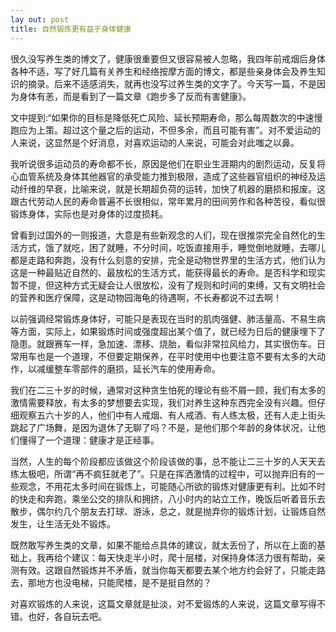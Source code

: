 ```yaml
---
lay out: post
title: 自然锻炼更有益于身体健康
---
```


很久没写养生类的博文了，健康很重要但又很容易被人忽略，我四年前戒烟后身体各种不适，写了好几篇有关养生和经络按摩方面的博文，都是些亲身体会及养生知识的摘录。后来不适感消失，就再也没写过养生类的文字了。今天写一篇，不是因为身体有恙，而是看到了一篇文章《跑步多了反而有害健康》。

文中提到:“如果你的目标是降低死亡风险、延长预期寿命，那么每周数次的中速慢跑应为上策。超过这个量之后的运动，不但多余，而且可能有害”。对不爱运动的人来说，这显然是个好消息，对喜欢运动的人来说，可能会对此嗤之以鼻。

我听说很多运动员的寿命都不长，原因是他们在职业生涯期内的剧烈运动，反复将心血管系统及身体其他器官的承受能力推到极限，造成了这些器官组织的神经及运动纤维的早衰，比喻来说，就是长期超负荷的运转，加快了机器的磨损和报废。这跟古代劳动人民的寿命普遍不长很相似，常年累月的田间劳作和各种苦役，看似很锻炼身体，实际也是对身体的过度损耗。

曾看到过国外的一则报道，大意是有些新观念的人们，现在很推崇完全自然化的生活方式，饿了就吃，困了就睡，不分时间，吃饭直接用手，睡觉倒地就睡，去哪儿都是走路和奔跑，没有什么刻意的安排，完全是动物世界里的生活方式，他们认为这是一种最贴近自然的、最放松的生活方式，能获得最长的寿命。是否科学和现实暂不提，但这种方式无疑会让人很放松，没有了规则和时间的束缚，又有文明社会的营养和医疗保障，这是动物园海龟的待遇啊，不长寿都说不过去啊！

以前强调经常锻炼身体好，可能只是表现在当时的肌肉强健、肺活量高、不易生病等方面，实际上，如果锻炼时间或强度超出某个值了，就已经为日后的健康埋下了隐患。就跟赛车一样，急加速、漂移、烧胎，看似非常拉风给力，其实很伤车。日常用车也是一个道理，不但要定期保养，在平时使用中也要注意不要有太多的大动作，以减缓整车零部件的磨损，延长汽车的使用寿命。

我们在二三十岁的时候，通常对这种贪生怕死的理论有些不屑一顾，我们有太多的激情需要释放，有太多的梦想要去实现，我们对养生这种东西完全没有兴趣。但仔细观察五六十岁的人，他们中有人戒烟、有人戒酒、有人练太极，还有人走上街头跳起了广场舞，是因为退休了无聊了吗？不是，是他们那个年龄的身体状况，让他们懂得了一个道理：健康才是正经事。

当然，人生的每个阶段都应该做这个阶段该做的事，总不能让二三十岁的人天天去练太极吧，所谓“再不疯狂就老了”。只是在挥洒激情的过程中，可以抛弃旧有的一些观念，不用花太多时间在锻炼上，可能随心所欲的锻炼对健康更有利。比如不时的快走和奔跑，乘坐公交的排队和拥挤，八小时内的站立工作，晚饭后听着音乐去散步，偶尔约几个朋友去打球、游泳，总之，就是抛弃你的锻炼计划，让锻炼自然发生，让生活无处不锻炼。

既然敢写养生类的文章，如果不能给点具体的建议，就太丢份了，所以在上面的基础上，我再给个建议：每天快走半小时，爬十层楼，对保持身体活力很有帮助，亲测有效。这跟自然锻炼并不矛盾，就当你每天都要去某个地方约会好了，只能走路去，那地方也没电梯，只能爬楼，是不是挺自然的？

对喜欢锻炼的人来说，这篇文章就是扯淡，对不爱锻炼的人来说，这篇文章写得不错。也好，各自玩去吧。
